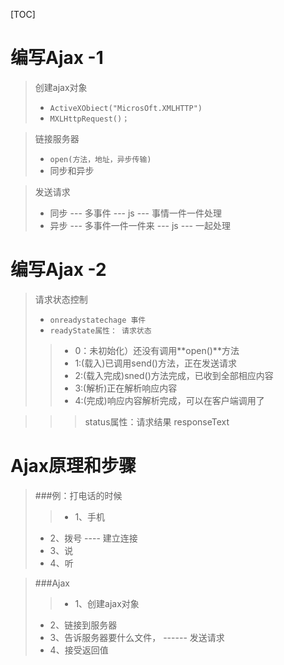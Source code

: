 [TOC]

编写Ajax -1
===========

>创建ajax对象
>- ```ActiveXObiect("MicrosOft.XMLHTTP")```
>- ```MXLHttpRequest()；```

>链接服务器
>- ```open(方法，地址，异步传输)```
>- 同步和异步

> 发送请求
>- 同步 --- 多事件 --- js --- 事情一件一件处理
>- 异步 --- 多事件一件一件来 --- js --- 一起处理

编写Ajax -2
==========

>请求状态控制
>- ```onreadystatechage 事件```
>- ``` readyState属性： 请求状态 ```
>>- 0：未初始化）还没有调用**open()**方法 
>>- 1:(载入)已调用send()方法，正在发送请求
>>- 2:(载入完成)sned()方法完成，已收到全部相应内容
>>- 3:(解析)正在解析响应内容	
>>- 4:(完成)响应内容解析完成，可以在客户端调用了

> >> status属性：请求结果
> >> responseText


Ajax原理和步骤
============

>###例：打电话的时候
>>- 1、手机
>- 2、拨号 ---- 建立连接
>- 3、说
>- 4、听

> ###Ajax
>>- 1、创建ajax对象
>- 2、链接到服务器
>- 3、告诉服务器要什么文件，  ------  发送请求
>- 4、接受返回值




















